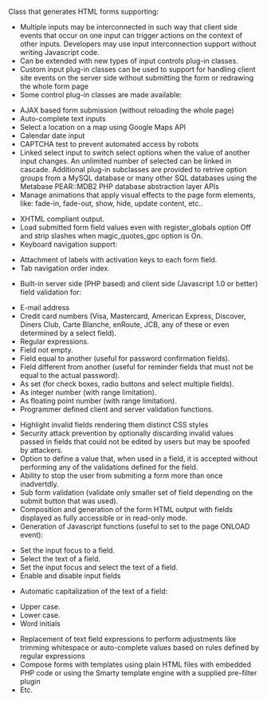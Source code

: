 Class that generates HTML forms supporting:

- Multiple inputs may be interconnected in such way that client side events that occur on one input can trigger actions on the context of other inputs. Developers may use input interconnection support without writing Javascript code.
- Can be extended with new types of input controls plug-in classes.
- Custom input plug-in classes can be used to support for handling client site events on the server side without submitting the form or redrawing the whole form page
- Some control plug-in classes are made available:
* AJAX based form submission (without reloading the whole page)
* Auto-complete text inputs
* Select a location on a map using Google Maps API
* Calendar date input
* CAPTCHA test to prevent automated access by robots
* Linked select input to switch select options when the value of another input changes. An unlimited number of selected can be linked in cascade. Additional plug-in subclasses are provided to retrive option groups from a MySQL database or many other SQL databases using the Metabase PEAR::MDB2 PHP database abstraction layer APIs 
* Manage animations that apply visual effects to the page form elements, like: fade-in, fade-out, show, hide, update content, etc..
- XHTML compliant output.
- Load submitted form field values even with register_globals option Off and strip slashes when magic_quotes_gpc option is On.
- Keyboard navigation support:
* Attachment of labels with activation keys to each form field.
* Tab navigation order index.
- Built-in server side (PHP based) and client side (Javascript 1.0 or better) field validation for:
* E-mail address
* Credit card numbers (Visa, Mastercard, American Express, Discover, Diners Club, Carte Blanche, enRoute, JCB, any of these or even determined by a select field).
* Regular expressions.
* Field not empty.
* Field equal to another (useful for password confirmation fields).
* Field different from another (useful for reminder fields that must not be equal to the actual password).
* As set (for check boxes, radio buttons and select multiple fields).
* As integer number (with range limitation).
* As floating point number (with range limitation).
* Programmer defined client and server validation functions.
- Highlight invalid fields rendering them distinct CSS styles
- Security attack prevention by optionally discarding invalid values passed in fields that could not be edited by users but may be spoofed by attackers. 
- Option to define a value that, when used in a field, it is accepted without performing any of the validations defined for the field.
- Ability to stop the user from submiting a form more than once inadvertdly.
- Sub form validation (validate only smaller set of field depending on the submit button that was used).
- Composition and generation of the form HTML output with fields displayed as fully accessible or in read-only mode.
- Generation of Javascript functions (useful to set to the page ONLOAD event):
* Set the input focus to a field.
* Select the text of a field.
* Set the input focus and select the text of a field.
* Enable and disable input fields
- Automatic capitalization of the text of a field:
* Upper case.
* Lower case.
* Word initials
- Replacement of text field expressions to perform adjustments like trimming whitespace or auto-complete values based on rules defined by regular expressions
- Compose forms with templates using plain HTML files with embedded PHP code or using the Smarty template engine with a supplied pre-filter plugin
- Etc.